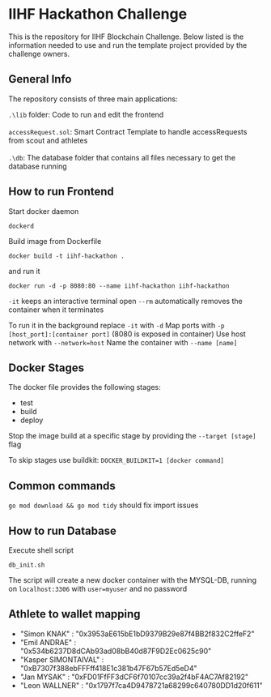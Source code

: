 # IIHF Hackathon Challenge

This is the repository for IIHF Blockchain Challenge. Below listed is the information needed to use and run the template project provided by the challenge owners.

## General Info

The repository consists of three main applications:

`.\lib` folder: Code to run and edit the frontend <br /><br />
`accessRequest.sol`: Smart Contract Template to handle accessRequests from scout and athletes <br /><br />
`.\db`: The database folder that contains all files necessary to get the database running <br />

## How to run Frontend

Start docker daemon

```
dockerd
```

Build image from Dockerfile

```
docker build -t iihf-hackathon .
```

and run it

```
docker run -d -p 8080:80 --name iihf-hackathon iihf-hackathon
```

`-it` keeps an interactive terminal open
`--rm` automatically removes the container when it terminates

To run it in the background replace `-it` with `-d`
Map ports with `-p [host_port]:[container port]` (8080 is exposed in container)
Use host network with `--network=host`
Name the container with `--name [name]`

## Docker Stages

The docker file provides the following stages:

- test
- build
- deploy

Stop the image build at a specific stage by providing the
`--target [stage]` flag

To skip stages use buildkit:
`DOCKER_BUILDKIT=1 [docker command]`

## Common commands

`go mod download && go mod tidy` should fix import issues

## How to run Database

Execute shell script

```
db_init.sh
```

The script will create a new docker container with the MYSQL-DB, running on `localhost:3306` with `user=myuser` and no password

## Athlete to wallet mapping

- "Simon KNAK" : "0x3953aE615bE1bD9379B29e87f4BB2f832C2ffeF2"
- "Emil ANDRAE" : "0x534b6237D8dCAb93ad08bB40d87F9D2Ec0625c90"
- "Kasper SIMONTAIVAL" : "0xB7307f388ebFFFff418E1c381b47F67b57Ed5eD4"
- "Jan MYSAK" : "0xFD01FfFF3dCF6f70107cc39a2f4bF4AC7Af82192"
- "Leon WALLNER" : "0x1797f7ca4D9478721a68299c640780DD1d20f611"